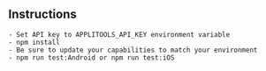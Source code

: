 ## Instructions
    - Set API key to APPLITOOLS_API_KEY environment variable
    - npm install
    - Be sure to update your capabilities to match your environment
    - npm run test:Android or npm run test:iOS